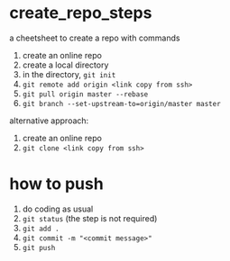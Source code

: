 # create_repo_steps
a cheetsheet to create a repo with commands

1. create an online repo
2. create a local directory
3. in the directory, ```git init```
4. ```git remote add origin <link copy from ssh>```
5. ```git pull origin master --rebase```
6. ```git branch --set-upstream-to=origin/master master```


alternative approach:

1. create an online repo
2. ```git clone <link copy from ssh>```

# how to push

1. do coding as usual
2. ```git status``` (the step is not required)
3. ```git add .```
4. ```git commit -m "<commit message>"```
5. ```git push ```
